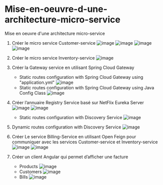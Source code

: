# Mise-en-oeuvre-d-une-architecture-micro-service
Mise en oeuvre d'une architecture micro-service

1. Créer le micro service Customer-service
![image](https://github.com/oumaimabenaboud/Mise-en-oeuvre-d-une-architecture-micro-service/assets/120368654/4f07eadf-27cf-4747-a3e8-1ac58df304e6)
![image](https://github.com/oumaimabenaboud/Mise-en-oeuvre-d-une-architecture-micro-service/assets/120368654/2233bce9-c111-4a30-95fe-4309a9d03204)
![image](https://github.com/oumaimabenaboud/Mise-en-oeuvre-d-une-architecture-micro-service/assets/120368654/0276aaa2-d150-4483-9fd8-3bcc467025c8)
![image](https://github.com/oumaimabenaboud/Mise-en-oeuvre-d-une-architecture-micro-service/assets/120368654/a037cc77-a8e6-4490-b9e0-cab3465c0137)
2. Créer le micro service Inventory-service
![image](https://github.com/oumaimabenaboud/Mise-en-oeuvre-d-une-architecture-micro-service/assets/120368654/761c9bed-9a05-4399-b1b8-bb03f3f0241f)
3. Créer la Gateway service en utilisant Spring Cloud Gateway
    - Static routes configuration with Spring Cloud Gateway using "application.yml"
![image](https://github.com/oumaimabenaboud/Mise-en-oeuvre-d-une-architecture-micro-service/assets/120368654/6f249f4f-d358-45ab-a0b1-361e76cfdaba)
    - Static routes configuration with Spring Cloud Gateway using Java Config Class
![image](https://github.com/oumaimabenaboud/Mise-en-oeuvre-d-une-architecture-micro-service/assets/120368654/d9ec9377-52cb-4ef2-8a32-09d25334fba3)
4. Créer l’annuaire Registry Service basé sur NetFlix Eureka Server
![image](https://github.com/oumaimabenaboud/Mise-en-oeuvre-d-une-architecture-micro-service/assets/120368654/bacfb8ee-a11c-4c33-893b-b3e2be0718cc)
![image](https://github.com/oumaimabenaboud/Mise-en-oeuvre-d-une-architecture-micro-service/assets/120368654/5b1db123-018e-4757-bce0-43559665a1c0)
    - Static routes configuration with Discovery Service
![image](https://github.com/oumaimabenaboud/Mise-en-oeuvre-d-une-architecture-micro-service/assets/120368654/74bded4b-5f10-43e9-be78-97bdc878ef71)
5. Dynamic routes configuration with Discovery Service
![image](https://github.com/oumaimabenaboud/Mise-en-oeuvre-d-une-architecture-micro-service/assets/120368654/27283207-2ea0-4d23-bd0b-b2d602c5f473)
6. Créer Le service Billing-Service en utilisant Open Feign pour communiquer avec les services Customer-service et Inventory-service
![image](https://github.com/oumaimabenaboud/Mise-en-oeuvre-d-une-architecture-micro-service/assets/120368654/e46611a7-7ff8-467a-8cf0-43fa59c5e30b)
![image](https://github.com/oumaimabenaboud/Mise-en-oeuvre-d-une-architecture-micro-service/assets/120368654/79c0bbdd-2c2a-44fb-9459-66cc7e810f8f)

7. Créer un client Angular qui permet d’afficher une facture
    - Products
![image](https://github.com/oumaimabenaboud/Mise-en-oeuvre-d-une-architecture-micro-service/assets/120368654/a1f034ed-9e72-45a1-bd86-4e63e9e16091)
    - Customers
![image](https://github.com/oumaimabenaboud/Mise-en-oeuvre-d-une-architecture-micro-service/assets/120368654/3523d32c-57da-440f-80f6-d841d92422b3)
    - Bills
![image](https://github.com/oumaimabenaboud/Mise-en-oeuvre-d-une-architecture-micro-service/assets/120368654/7d5834bf-522c-44b1-a8bf-abca9a3d913a)

